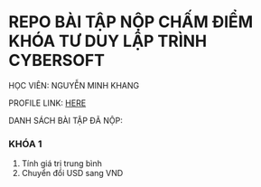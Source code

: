 <h1>REPO BÀI TẬP NỘP CHẤM ĐIỂM KHÓA TƯ DUY LẬP TRÌNH CYBERSOFT</h1>
  <p>HỌC VIÊN: NGUYỄN MINH KHANG</p>
  <p>PROFILE LINK: <a href="https://login.codezuni.com/profile/7d1e1e80-0f5d-4180-b7d8-aa2b9e66e6eb">HERE</a></p>
  <p>DANH SÁCH BÀI TẬP ĐÃ NỘP:</p>
    <article> 
      <h3>KHÓA 1</h3>
      <ol>
        <li>Tính giá trị trung bình</li>
        <li>Chuyển đổi USD sang VND</li>
      </ol>
    </article>
